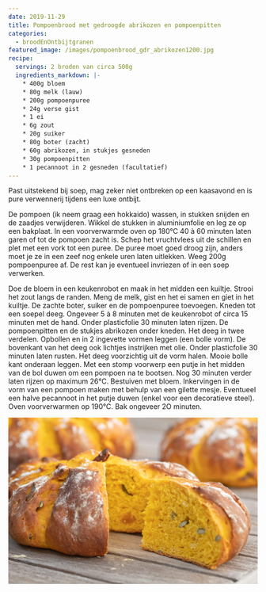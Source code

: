 ```yaml
---
date: 2019-11-29
title: Pompoenbrood met gedroogde abrikozen en pompoenpitten
categories:
  - broodEnOntbijtgranen
featured_image: /images/pompoenbrood_gdr_abrikozen1200.jpg
recipe:
  servings: 2 broden van circa 500g
  ingredients_markdown: |-
    * 400g bloem
    * 80g melk (lauw)
    * 200g pompoenpuree
    * 24g verse gist
    * 1 ei
    * 6g zout
    * 20g suiker
    * 80g boter (zacht)
    * 60g abrikozen, in stukjes gesneden
    * 30g pompoenpitten
    * 1 pecannoot in 2 gesneden (facultatief)
---
```

Past uitstekend bij soep, mag zeker niet ontbreken op een kaasavond en is pure  verwennerij tijdens een luxe ontbijt.

<!--more-->

De pompoen (ik neem graag een hokkaido) wassen, in stukken snijden en de zaadjes verwijderen. Wikkel de stukken in aluminiumfolie en leg ze op een bakplaat.
In een voorverwarmde oven op 180°C 40 à 60 minuten laten garen of tot de pompoen zacht is.
Schep het vruchtvlees uit de schillen en plet met een vork tot een puree.
De puree moet goed droog zijn, anders moet je ze in een zeef nog enkele uren laten uitlekken.
Weeg 200g pompoenpuree af. De rest kan je eventueel invriezen of in een soep verwerken.

Doe de bloem in een keukenrobot en maak in het midden een kuiltje.
Strooi het zout langs de randen.
Meng de melk, gist en het ei samen en giet in het kuiltje.
De zachte boter, suiker en de pompoenpuree toevoegen.
Kneden tot een soepel deeg. Ongeveer 5 à 8 minuten met de keukenrobot of circa 15 minuten met de hand.
Onder plasticfolie 30 minuten laten rijzen.
De pompoenpitten en de stukjes abrikozen onder kneden.
Het deeg in twee verdelen. Opbollen en in 2 ingevette vormen leggen (een bolle vorm). De bovenkant van het deeg ook lichtjes instrijken met olie. Onder plasticfolie 30 minuten laten rusten.
Het deeg voorzichtig uit de vorm halen. Mooie bolle kant onderaan leggen. 
Met een stomp voorwerp een putje in het midden van de bol duwen om een pompoen na te bootsen. 
Nog 30 minuten verder laten rijzen op maximum 26°C.
Bestuiven met bloem.
Inkervingen in de vorm van een pompoen maken met behulp van een gilette mesje.
Eventueel een halve pecannoot in het putje duwen (enkel voor een decoratieve steel).
Oven voorverwarmen op 190°C. Bak ongeveer 2O minuten.

![](/images/pompoenbrood_gdr_abrikozensnee1200.jpg)

